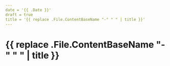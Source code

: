 ```yaml
---
date = '{{ .Date }}'
draft = true
title = '{{ replace .File.ContentBaseName "-" " " | title }}'
---
```


# {{ replace .File.ContentBaseName "-" " " | title }}
